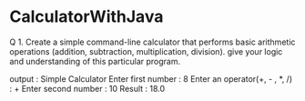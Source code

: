 # CalculatorWithJava

Q 1. Create a simple command-line calculator that performs basic arithmetic operations (addition, subtraction, multiplication, division). give your logic and understanding of this particular program.

output : Simple Calculator Enter first number : 8 Enter an operator(+, - , *, /) : + Enter second number : 10 Result : 18.0
